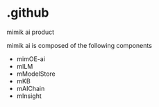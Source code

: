 # .github
mimik ai product

mimik ai is composed of the following components
- mimOE-ai 
- mILM
- mModelStore
- mKB
- mAIChain
- mInsight
